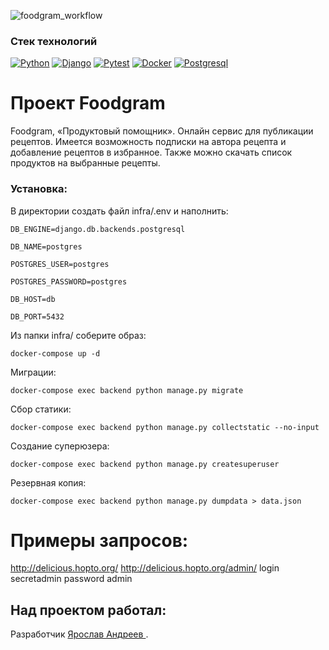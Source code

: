 ![foodgram_workflow](https://github.com/D4rkLght/foodgram-project-react/actions/workflows/main.yml/badge.svg)
### Стек технологий
[![Python](https://img.shields.io/badge/-Python-464641?style=flat-square&logo=Python)](https://www.python.org/)
[![Django](https://img.shields.io/badge/Django-464646?style=flat-square&logo=django)](https://www.djangoproject.com/)
[![Pytest](https://img.shields.io/badge/Pytest-464646?style=flat-square&logo=pytest)](https://docs.pytest.org/en/6.2.x/)
[![Docker](https://img.shields.io/badge/Docker-464646?style=flat-square&logo=docker)](https://hub.docker.com/)
[![Postgresql](https://img.shields.io/badge/Postgres-464646?style=flat-square&logo=POSTGRESQL)](https://www.postgresql.org/)

# Проект Foodgram
Foodgram, «Продуктовый помощник». Онлайн сервис для публикации рецептов. Имеется возможность подписки на автора рецепта и добавление 
рецептов в избранное. Также можно скачать список продуктов на выбранные рецепты. 

### Установка:

В директории создать файл infra/.env и наполнить:
```
DB_ENGINE=django.db.backends.postgresql
```
```
DB_NAME=postgres
```
```
POSTGRES_USER=postgres
```
```
POSTGRES_PASSWORD=postgres
```
```
DB_HOST=db
```
```
DB_PORT=5432
```

Из папки infra/ соберите образ:
```
docker-compose up -d
```
Миграции:
```
docker-compose exec backend python manage.py migrate
```
Сбор статики:
```
docker-compose exec backend python manage.py collectstatic --no-input
```
Создание суперюзера:
```
docker-compose exec backend python manage.py createsuperuser
```
Резервная копия:
```
docker-compose exec backend python manage.py dumpdata > data.json 
```
# Примеры запросов:
http://delicious.hopto.org/ http://delicious.hopto.org/admin/
login secretadmin
password admin
## Над проектом работал:
Разработчик [Ярослав Андреев ](https://github.com/D4rkLght).
